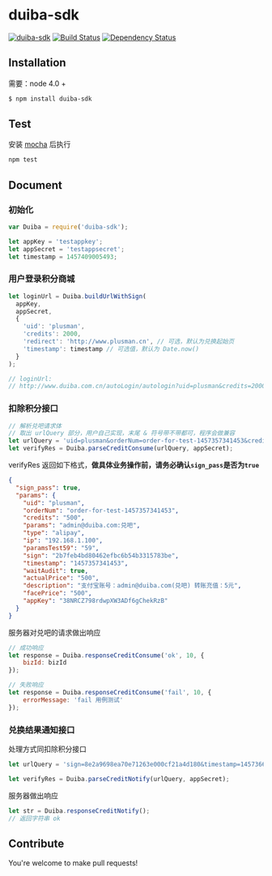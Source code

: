 # duiba-sdk
[![duiba-sdk](http://img.shields.io/npm/v/duiba-sdk.svg)](https://www.npmjs.org/package/duiba-sdk)
[![Build Status](https://travis-ci.org/plusmancn/duiba-sdk.svg?branch=master)](https://travis-ci.org/plusmancn/duiba-sdk) 
[![Dependency Status](https://david-dm.org/plusmancn/duiba-sdk.svg)](https://david-dm.org/plusmancn/duiba-sdk.svg)

## Installation
需要：node 4.0 +
```sh
$ npm install duiba-sdk
```

## Test
安装 [mocha](https://github.com/mochajs/mocha) 后执行
```sh
npm test
```

## Document
### 初始化
```javascript
var Duiba = require('duiba-sdk');

let appKey = 'testappkey';
let appSecret = 'testappsecret';
let timestamp = 1457409005493;
```
### 用户登录积分商城
```javascript
let loginUrl = Duiba.buildUrlWithSign(
  appKey,
  appSecret,
  {
    'uid': 'plusman',
    'credits': 2000,
    'redirect': 'http://www.plusman.cn', // 可选，默认为兑换起始页
    'timestamp': timestamp // 可选值，默认为 Date.now()
  }
);

// loginUrl:
// http://www.duiba.com.cn/autoLogin/autologin?uid=plusman&credits=2000&redirect=http%3A%2F%2Fwww.plusman.cn&timestamp=1457409005493&appKey=testappkey&sign=7d748e19f290bc076542d8b27442cf3c
```
### 扣除积分接口
```javascript
// 解析兑吧请求体
// 取出 urlQuery 部分，用户自己实现，末尾 & 符号带不带都可，程序会做兼容
let urlQuery = 'uid=plusman&orderNum=order-for-test-1457357341453&credits=500&params=admin%40duiba.com%3A%E5%85%91%E5%90%A7&type=alipay&ip=192.168.1.100&paramsTest59=59&sign=2b7feb4bd80462efbc6b54b3315783be&timestamp=1457357341453&waitAudit=true&actualPrice=500&description=%E6%94%AF%E4%BB%98%E5%AE%9D%E8%B4%A6%E5%8F%B7%EF%BC%9Aadmin%40duiba.com%28%E5%85%91%E5%90%A7%29+%E8%BD%AC%E8%B4%A6%E5%85%85%E5%80%BC%EF%BC%9A5%E5%85%83&facePrice=500&appKey=38NRCZ798rdwpXW3ADf6gChekRzB&'
let verifyRes = Duiba.parseCreditConsume(urlQuery, appSecret);
```
verifyRes 返回如下格式，**做具体业务操作前，请务必确认`sign_pass`是否为`true`**
```json
{
  "sign_pass": true,
  "params": {
    "uid": "plusman",
    "orderNum": "order-for-test-1457357341453",
    "credits": "500",
    "params": "admin@duiba.com:兑吧",
    "type": "alipay",
    "ip": "192.168.1.100",
    "paramsTest59": "59",
    "sign": "2b7feb4bd80462efbc6b54b3315783be",
    "timestamp": "1457357341453",
    "waitAudit": true,
    "actualPrice": "500",
    "description": "支付宝账号：admin@duiba.com(兑吧) 转账充值：5元",
    "facePrice": "500",
    "appKey": "38NRCZ798rdwpXW3ADf6gChekRzB"
  }
}
```
服务器对兑吧的请求做出响应
```javascript
// 成功响应
let response = Duiba.responseCreditConsume('ok', 10, {
    bizId: bizId
});

// 失败响应
let response = Duiba.responseCreditConsume('fail', 10, {
    errorMessage: 'fail 用例测试'
});
```
### 兑换结果通知接口
处理方式同扣除积分接口
```javascript
let urlQuery = 'sign=8e2a9698ea70e71263e000cf21a4d180&timestamp=1457366772233&errorMessage=%E5%A4%B1%E8%B4%A5%E7%9A%84%E8%AF%9D%E8%BF%99%E9%87%8C%E4%BC%9A%E8%BF%94%E5%9B%9E%E9%94%99%E8%AF%AF%E5%8E%9F%E5%9B%A0&orderNum=order-for-test-1457357341453&paramsTest35=35&bizId=souche-coin-test-1001&success=true&appKey=38NRCZ798rdwpXW3ADf6gChekRzB&';

let verifyRes = Duiba.parseCreditNotify(urlQuery, appSecret);
```
服务器做出响应
```javascript
let str = Duiba.responseCreditNotify();
// 返回字符串 ok
```

## Contribute
You're welcome to make pull requests!
